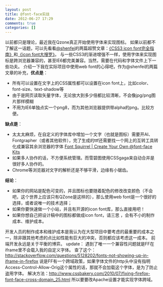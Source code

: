 ```yaml
---
layout: post
title: @font-face实战
date: 2012-06-27 17:29
comments: true
categories: []
---
```

以前都只是理论，最近我在Qzone真正开始使用字体来实现图标。
如果以前都不了解这一话题，可以先看看<a href="https://twitter.com/#!/mienflying">@shenfei</a>的两篇超赞文章：<a href="http://www.qianduan.net/css3-icon-font-guide.html">《CSS3 icon font完全指南》</a>和<a href="http://www.qianduan.net/icon-font-large-collecting.html">《icon font大搜罗》</a>。
与一些CSS3的渐进增强不一样，使用字体来实现图标是跨浏览器兼容的，甚至IE6都完美兼容。当然，需要在代码和字体文件上下一些功夫。
介绍一下我在实际项目中使用web font的心得吧，作为@shenfei的两篇文章的补充，<strong>优点是</strong>：
<ul>
	<li>所有可以设置在文字上的CSS属性都可以设置在icon font上，比如color、font-size、text-shadow等</li>
	<li>由于是网页读取矢量字体，无论放大到多少倍都比较清晰，不会像jpg/png图片那样模糊</li>
	<li>不用为IE6单独点实一个png8，而为其他浏览器提供带alpha的png。比较方便。</li>
</ul>
<strong>缺点是</strong>：
<ul>
	<li>太太太麻烦，在自定义的字体库中增加一个文字（也就是图标）需要开AI、Fontgrapher（或者其他软件），完了生成的ttf还需要找一个网上的互转工具转化成兼容其余浏览器的字体 <a href="http://www.fontsquirrel.com/fontface/generator">Font Squirrel | Create Your Own @font-face Kits</a></li>
	<li>如果多人协作的话，不方便系统管理。而雪碧图使用CSSgaga来自动合并是很好多人协作的。</li>
	<li>Chrome等浏览器对文字的解析还是不够平滑，边缘有小锯齿。</li>
</ul>
<strong>结论</strong>：
<ul>
	<li>如果你的网站是配色可变的，并且图标也要随着配色的修改改变颜色（不会吧，这个世界上应该只有QZone是这样的），那么使用web font是一个很好的选择，或者说唯一的技术选择；</li>
	<li>如果你要快速做一个小站，并且有开源的icon font库，那么直接用吧！</li>
	<li>如果你想自己把设计稿中的图标都做成icon font，请三思 ，会有不小的制作成本、维护成本。</li>
</ul>
开发人员的制作成本和维护成本是我认为在大型项目中要考虑的最重要的成本之一，除非跟其他考虑的点比如性能有巨大的冲突，否则都应该考虑这一成本。
前端开发永远是关于平衡的博弈。
update：
遇到了唯一一个兼容性问题就是FF在iframe里不会载入我的自定义字体。
查了这个：<a href="http://stackoverflow.com/questions/5128202/fonts-not-showing-up-in-iframe-in-firefox">http://stackoverflow.com/questions/5128202/fonts-not-showing-up-in-iframe-in-firefox</a> 说是FF有一个跨域政策，如果字体文件的http头中没有指明Access-Control-Allow-Orig这个属性的话，那就不会加载这个字体，是为了防止盗用字体。
解决方法：<a href="http://www.cssbakery.com/2010/07/fixing-firefox-font-face-cross-domain_25.html">http://www.cssbakery.com/2010/07/fixing-firefox-font-face-cross-domain_25.html</a>
所以要要改Apache设置才能实现字体跨域。

